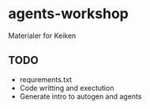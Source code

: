# agents-workshop
Materialer for Keiken

## TODO
- requrements.txt
- Code writting and exectution
- Generate intro to autogen and agents